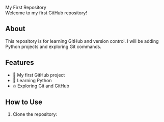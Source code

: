 My First Repository  
Welcome to my first GitHub repository!  

## About  
This repository is for learning GitHub and version control. I will be adding Python projects and exploring Git commands.  

## Features  
- 📌 My first GitHub project  
- 🐍 Learning Python  
- 🔥 Exploring Git and GitHub  

## How to Use  
1. Clone the repository:
